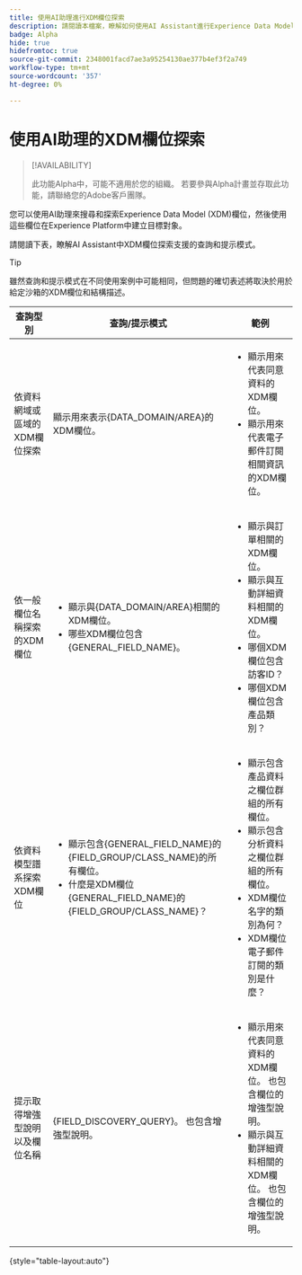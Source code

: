 ```yaml
---
title: 使用AI助理進行XDM欄位探索
description: 請閱讀本檔案，瞭解如何使用AI Assistant進行Experience Data Model (XDM)欄位探索。
badge: Alpha
hide: true
hidefromtoc: true
source-git-commit: 2348001facd7ae3a95254130ae377b4ef3f2a749
workflow-type: tm+mt
source-wordcount: '357'
ht-degree: 0%

---
```


# 使用AI助理的XDM欄位探索

>[!AVAILABILITY]
>
>此功能Alpha中，可能不適用於您的組織。 若要參與Alpha計畫並存取此功能，請聯絡您的Adobe客戶團隊。

您可以使用AI助理來搜尋和探索Experience Data Model (XDM)欄位，然後使用這些欄位在Experience Platform中建立目標對象。

請閱讀下表，瞭解AI Assistant中XDM欄位探索支援的查詢和提示模式。

>[!TIP]
>
>雖然查詢和提示模式在不同使用案例中可能相同，但問題的確切表述將取決於用於給定沙箱的XDM欄位和結構描述。

| 查詢型別 | 查詢/提示模式 | 範例 |
| --- | --- | --- |
| 依資料網域或區域的XDM欄位探索 | 顯示用來表示{DATA_DOMAIN/AREA}的XDM欄位。 | <ul><li>顯示用來代表同意資料的XDM欄位。</li><li>顯示用來代表電子郵件訂閱相關資訊的XDM欄位。</li></ul> |
| 依一般欄位名稱探索的XDM欄位 | <ul><li>顯示與{DATA_DOMAIN/AREA}相關的XDM欄位。</li><li>哪些XDM欄位包含{GENERAL_FIELD_NAME}。</li></ul> | <ul><li>顯示與訂單相關的XDM欄位。</li><li>顯示與互動詳細資料相關的XDM欄位。</li><li>哪個XDM欄位包含訪客ID？</li><li>哪個XDM欄位包含產品類別？</li></ul> |
| 依資料模型譜系探索XDM欄位 | <ul><li>顯示包含{GENERAL_FIELD_NAME}的{FIELD_GROUP/CLASS_NAME}的所有欄位。</li><li>什麼是XDM欄位{GENERAL_FIELD_NAME}的{FIELD_GROUP/CLASS_NAME}？</li></ul> | <ul><li>顯示包含產品資料之欄位群組的所有欄位。</li><li>顯示包含分析資料之欄位群組的所有欄位。</li><li>XDM欄位名字的類別為何？</li><li>XDM欄位電子郵件訂閱的類別是什麼？</li></ul> |
| 提示取得增強型說明以及欄位名稱 | {FIELD_DISCOVERY_QUERY}。 也包含增強型說明。 | <ul><li>顯示用來代表同意資料的XDM欄位。 也包含欄位的增強型說明。</li><li>顯示與互動詳細資料相關的XDM欄位。 也包含欄位的增強型說明。</li></ul> |

{style="table-layout:auto"}